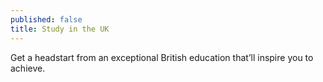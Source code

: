 ```yaml
---
published: false
title: Study in the UK
---
```

Get a headstart from an exceptional British education that’ll inspire you to achieve.
